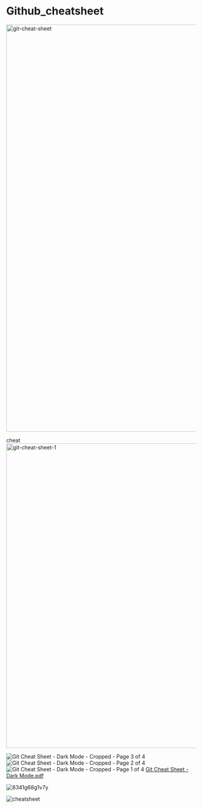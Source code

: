# Github_cheatsheet
<img width="1083" alt="git-cheat-sheet" src="https://github.com/user-attachments/assets/ff9bc93f-fc2a-4409-a55e-8d4a828f2720">

cheat
<img width="810" alt="git-cheat-sheet-1" src="https://github.com/user-attachments/assets/72240db3-b240-43d3-9af7-65d67e13aa68">




![Git Cheat Sheet - Dark Mode - Cropped - Page 3 of 4](https://github.com/user-attachments/assets/55e764bc-9a45-42e9-ad56-61a961ee69b0)
![Git Cheat Sheet - Dark Mode - Cropped - Page 2 of 4](https://github.com/user-attachments/assets/7b37f7af-92f8-4e39-882c-2c23b0a6fa6b)
![Git Cheat Sheet - Dark Mode - Cropped - Page 1 of 4](https://github.com/user-attachments/assets/0dbe61cb-2e18-4fb8-a5cd-9a6979f08599)
[Git Cheat Sheet - Dark Mode.pdf](https://github.com/user-attachments/files/17256359/Git.Cheat.Sheet.-.Dark.Mode.pdf)

![8341g68g1v7y](https://github.com/user-attachments/assets/3e3d6b7a-4db7-4d42-b867-49c21e45ccf6)

![cheatsheet](https://github.com/user-attachments/assets/a7b567a4-069a-4fd9-84f2-912013cbe3df)


